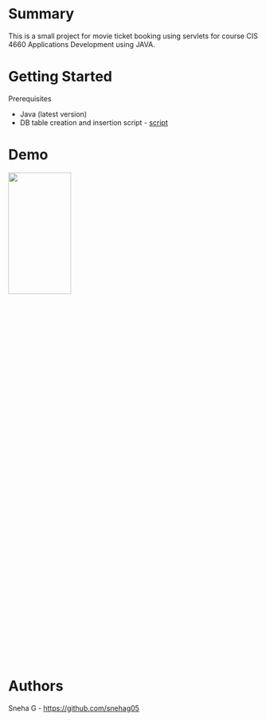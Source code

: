 # Summary
This is a small project for movie ticket booking using servlets for course CIS 4660 Applications Development using JAVA.

# Getting Started
Prerequisites
<ul>
<li>Java (latest version)</li>
 <li>DB table creation and insertion script - <a href="https://github.com/snehag05/Book-Movie-Tickets/blob/dev/movietheater-202005031410.sql" >script</a></li>
</ul>

# Demo
<img src ="https://github.com/snehag05/Book-Movie-Tickets/blob/dev/WebContent/Book%20Ticket%20.gif" width="50%" height="25%">


# Authors
Sneha G - https://github.com/snehag05
